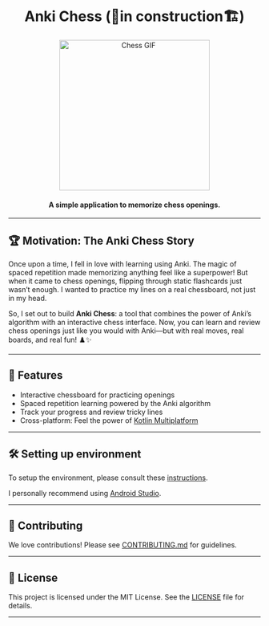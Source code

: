 <h1 align="center">
  <br>
  Anki Chess (🚧in construction🏗️)
  <br>
</h1>

<p align="center">
  <img src="https://media.giphy.com/media/3o7TKtnuHOHHUjR38Y/giphy.gif" width="300" alt="Chess GIF" />
</p>

<h4 align="center">A simple application to memorize chess openings.</h4>

---

## 🏆 Motivation: The Anki Chess Story

Once upon a time, I fell in love with learning using Anki. The magic of spaced repetition made memorizing anything
feel like a superpower! But when it came to chess openings, flipping through static flashcards just wasn’t enough.
I wanted to practice my lines on a real chessboard, not just in my head.

So, I set out to build **Anki Chess**: a tool that combines the power of Anki’s algorithm with an interactive chess
interface. Now, you can learn and review chess openings just like you would with Anki—but with real moves, real
boards, and real fun! ♟️✨

---

## 🚀 Features

- Interactive chessboard for practicing openings
- Spaced repetition learning powered by the Anki algorithm
- Track your progress and review tricky lines
- Cross-platform: Feel the power of [Kotlin Multiplatform](https://www.jetbrains.com/kotlin-multiplatform/)

---

## 🛠️ Setting up environment

To setup the environment, please consult
these [instructions](https://www.jetbrains.com/help/kotlin-multiplatform-dev/compose-multiplatform-setup.html).

I personally recommend using [Android Studio](https://developer.android.com/kotlin/multiplatform/setup).

---

## 🤝 Contributing

We love contributions! Please see [CONTRIBUTING.md](CONTRIBUTING.md) for guidelines.

---

## 📜 License

This project is licensed under the MIT License. See the [LICENSE](LICENSE) file for details.

---

